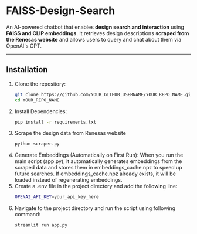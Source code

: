 # FAISS-Design-Search

An AI-powered chatbot that enables **design search and interaction** using **FAISS and CLIP embeddings**. It retrieves design descriptions **scraped from the Renesas website** and allows users to query and chat about them via OpenAI's GPT.

---

## Installation

1. Clone the repository:
   ```bash
   git clone https://github.com/YOUR_GITHUB_USERNAME/YOUR_REPO_NAME.git
   cd YOUR_REPO_NAME
   ```
2. Install Dependencies:
   ```bash
   pip install -r requirements.txt
   ```
3. Scrape the design data from Renesas website
   ```bash
   python scraper.py
   ```
4. Generate Embeddings (Automatically on First Run):
   When you run the main script (app.py), it automatically generates embeddings from the scraped data and stores them in embeddings_cache.npz to speed up future searches.
   If embeddings_cache.npz already exists, it will be loaded instead of regenerating embeddings.
5. Create a .env file in the project directory and add the following line:
   ```bash
   OPENAI_API_KEY=your_api_key_here
   ```
6. Navigate to the project directory and run the script using following command:
   ```bash
   streamlit run app.py
   ```
